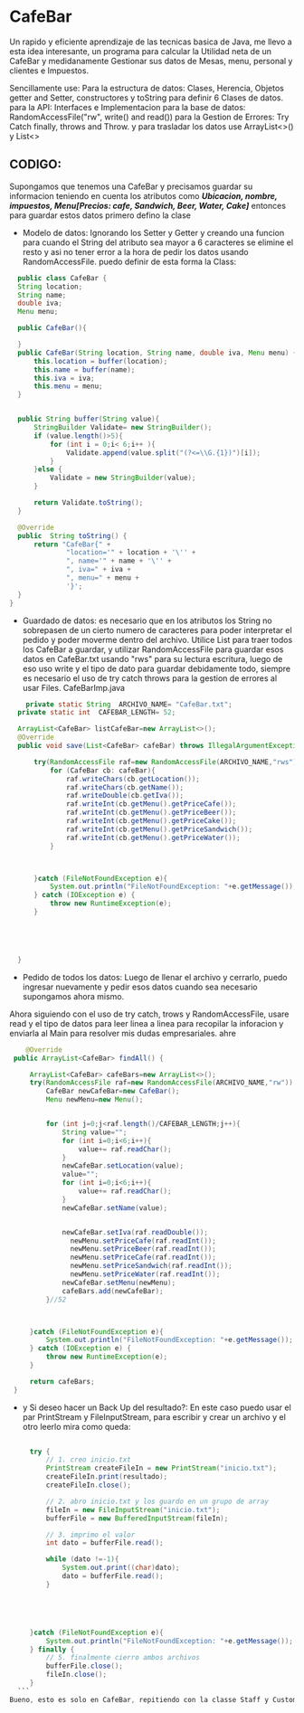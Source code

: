 # CafeBar
Un rapido y eficiente aprendizaje de las tecnicas basica de Java, me llevo a esta idea interesante, un programa para calcular la Utilidad neta de un CafeBar y medidanamente Gestionar sus datos de Mesas, menu, personal y clientes e Impuestos.

Sencillamente use:
 Para la estructura de datos: Clases, Herencia, Objetos getter and Setter, constructores y toString para definir 6 Clases de datos.
 para la API: Interfaces e Implementacion
 para la base de datos: RandomAccessFile("rw", write() and read()) 
 para la Gestion de Errores: Try Catch finally, throws and Throw.
 y para trasladar los datos use ArrayList<>() y List<>
 
 ## CODIGO:
  Supongamos que tenemos una CafeBar y precisamos guardar su informacion teniendo en cuenta los atributos como **_Ubicacion, nombre, impuestos, Menu[Precios: cafe, Sandwich, Beer, Water, Cake]_** entonces para guardar estos datos primero defino la clase
 
  -  Modelo de datos: Ignorando los Setter y Getter y creando una funcion para cuando el String del atributo sea mayor a 6 caracteres se elimine el resto y asi no tener error a la hora de pedir los datos usando RandomAccessFile. puedo definir de esta forma la Class:
  
  
  ```java
    public class CafeBar {
    String location;
    String name;
    double iva;
    Menu menu;

    public CafeBar(){

    }
    public CafeBar(String location, String name, double iva, Menu menu) {
        this.location = buffer(location);
        this.name = buffer(name);
        this.iva = iva;
        this.menu = menu;
    }


    public String buffer(String value){
        StringBuilder Validate= new StringBuilder();
        if (value.length()>5){
            for (int i = 0;i< 6;i++ ){
                Validate.append(value.split("(?<=\\G.{1})")[i]);
            }
        }else {
            Validate = new StringBuilder(value);
        }

        return Validate.toString();
    }

    @Override
    public  String toString() {
        return "CafeBar{" +
                "location='" + location + '\'' +
                ", name='" + name + '\'' +
                ", iva=" + iva +
                ", menu=" + menu +
                '}';
    }
}
  ```
    
  -  Guardado de datos: es necesario que en los atributos los String no sobrepasen de un cierto numero de caracteres para poder interpretar el pedido y poder moverme dentro del archivo.
  Utilice List<CafeBar> para traer todos los CafeBar a guardar, y utilizar RandomAccessFile para guardar esos datos en CafeBar.txt usando "rws" para su lectura escritura, luego de eso uso write y el tipo de dato para guardar debidamente todo, siempre es necesario el uso de try catch throws para la gestion de errores al usar Files.
  CafeBarImp.java
  
  ```java
      private static String  ARCHIVO_NAME= "CafeBar.txt";
    private static int  CAFEBAR_LENGTH= 52;

    ArrayList<CafeBar> listCafeBar=new ArrayList<>();
    @Override
    public void save(List<CafeBar> cafeBar) throws IllegalArgumentException {

        try(RandomAccessFile raf=new RandomAccessFile(ARCHIVO_NAME,"rws")) {
            for (CafeBar cb: cafeBar){
                raf.writeChars(cb.getLocation());
                raf.writeChars(cb.getName());
                raf.writeDouble(cb.getIva());
                raf.writeInt(cb.getMenu().getPriceCafe());
                raf.writeInt(cb.getMenu().getPriceBeer());
                raf.writeInt(cb.getMenu().getPriceCake());
                raf.writeInt(cb.getMenu().getPriceSandwich());
                raf.writeInt(cb.getMenu().getPriceWater());
            }



        }catch (FileNotFoundException e){
            System.out.println("FileNotFoundException: "+e.getMessage());
        } catch (IOException e) {
            throw new RuntimeException(e);
        }





    }

  
  ```

 
  -  Pedido de todos los datos: Luego de llenar el archivo y cerrarlo, puedo ingresar nuevamente y pedir esos datos
  cuando sea necesario supongamos ahora mismo.
  
  Ahora siguiendo con el uso de try catch, trows y RandomAccessFile, usare read y el tipo de datos para leer linea a linea para recopilar la inforacion y enviarla al Main para resolver mis dudas empresariales. ahre
  
   ```java
       @Override
    public ArrayList<CafeBar> findAll() {

        ArrayList<CafeBar> cafeBars=new ArrayList<>();
        try(RandomAccessFile raf=new RandomAccessFile(ARCHIVO_NAME,"rw")) {
            CafeBar newCafeBar=new CafeBar();
            Menu newMenu=new Menu();


            for (int j=0;j<raf.length()/CAFEBAR_LENGTH;j++){
                String value="";
                for (int i=0;i<6;i++){
                    value+= raf.readChar();
                }
                newCafeBar.setLocation(value);
                value="";
                for (int i=0;i<6;i++){
                    value+= raf.readChar();
                }
                newCafeBar.setName(value);


                newCafeBar.setIva(raf.readDouble());
                  newMenu.setPriceCafe(raf.readInt());
                  newMenu.setPriceBeer(raf.readInt());
                  newMenu.setPriceCafe(raf.readInt());
                  newMenu.setPriceSandwich(raf.readInt());
                  newMenu.setPriceWater(raf.readInt());
                newCafeBar.setMenu(newMenu);
                cafeBars.add(newCafeBar);
            }//52



        }catch (FileNotFoundException e){
            System.out.println("FileNotFoundException: "+e.getMessage());
        } catch (IOException e) {
            throw new RuntimeException(e);
        }

        return cafeBars;
    }

   ```
   -  y Si deseo hacer un Back Up del resultado?: En este caso puedo usar el par PrintStream y FileInputStream,
   para escribir y crear un archivo y el otro leerlo mira como queda:
 
   ```java
    
        try {
            // 1. creo inicio.txt
            PrintStream createFileIn = new PrintStream("inicio.txt");
            createFileIn.print(resultado);
            createFileIn.close();

            // 2. abro inicio.txt y los guardo en un grupo de array
            fileIn = new FileInputStream("inicio.txt");
            bufferFile = new BufferedInputStream(fileIn);

            // 3. imprimo el valor
            int dato = bufferFile.read();

            while (dato !=-1){
                System.out.print((char)dato);
                dato = bufferFile.read();
            }





        }catch (FileNotFoundException e){
            System.out.println("FileNotFoundException: "+e.getMessage());
        } finally {
            // 5. finalmente cierro ambos archivos
            bufferFile.close();
            fileIn.close();
        }
     ```
Bueno, esto es solo en CafeBar, repitiendo con la classe Staff y Customer los puntos 1 al 3 tengo guardada una mini base de datos de un negocio de Cafe y Bar para analisar detenidamente y calcular el Utilidad Neta, Gastos por Cliente, Ganancia por hora de un camarero asi como un numero finito de informacion. Se imaginan usar Fireware y gestionar mejor el CafeBar? si yo si...
 
